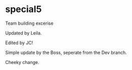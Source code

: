 # special5
Team building excerise

Updated by Leila.

Edited by JC!

Simple update by the Boss, seperate from the Dev branch.

Cheeky change.
